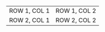<table>
 <tr>
  <td>ROW 1, COL 1</td>
  <td>ROW 1, COL 2</td>
 </tr>
 <tr>
  <td>ROW 2, COL 1</td>
  <td>ROW 2, COL 2</td>
 </tr>
</table>
